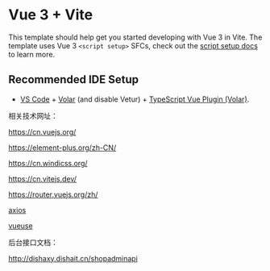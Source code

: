 # Vue 3 + Vite

This template should help get you started developing with Vue 3 in Vite. The template uses Vue 3 `<script setup>` SFCs, check out the [script setup docs](https://v3.vuejs.org/api/sfc-script-setup.html#sfc-script-setup) to learn more.

## Recommended IDE Setup

- [VS Code](https://code.visualstudio.com/) + [Volar](https://marketplace.visualstudio.com/items?itemName=Vue.volar) (and disable Vetur) + [TypeScript Vue Plugin (Volar)](https://marketplace.visualstudio.com/items?itemName=Vue.vscode-typescript-vue-plugin).


相关技术网址：

https://cn.vuejs.org/

https://element-plus.org/zh-CN/

https://cn.windicss.org/

https://cn.vitejs.dev/

https://router.vuejs.org/zh/


[axios](https://www.axios-http.cn/)


[vueuse](https://vueuse.org/)

后台接口文档：

http://dishaxy.dishait.cn/shopadminapi